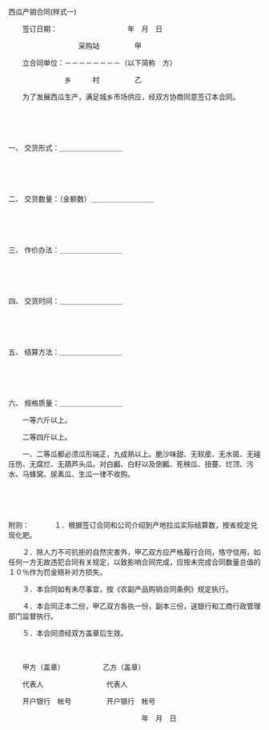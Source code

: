 



西瓜产销合同(样式一)



 

　　签订日期：　　　　　　　　　　年　月　日

　　　　　　　　　　采购站　　　　　甲

　　立合同单位：－－－－－－－－（以下简称　方）

　　　　　　　　乡　　　村　　　　　乙

　　为了发展西瓜生产，满足城乡市场供应，经双方协商同意签订本合同。

　　

　　

一、
交货形式：＿＿＿＿＿＿＿＿＿

　　

　　

二、
交货数量：（金额数）＿＿＿＿＿＿＿＿＿

　　

　　

三、
作价办法：＿＿＿＿＿＿＿＿＿

　　

　　

四、
交货时间：＿＿＿＿＿＿＿＿＿

　　

　　

五、
结算方法：＿＿＿＿＿＿＿＿＿

　　

　　

六、
规格质量：＿＿＿＿＿＿＿＿＿

　　一等六斤以上。

　　二等四斤以上。

　　一、二等瓜都必须瓜形端正，九成熟以上。脆沙味甜、无软皮、无水斑、无碰压伤、无腐烂、无葫芦头瓜。对白瓤、白籽以及倒瓤、死秧瓜、扭蔓、烂顶、污水、马蜂窝、尿素瓜、生瓜一律不收购。

　　

　　

附则：
　　
　１．根据签订合同和公司介绍到产地拉瓜实际结算数，按省规定兑现化肥。

　　２．除人力不可抗拒的自然灾害外，甲乙双方应严格履行合同，恪守信用，如任何一方无故违犯合同有关规定，以致影响合同完成，应按未完成合同数量总值的１０％作为罚金赔补对方损失。

　　３．本合同如有未尽事宜，按《农副产品购销合同条例》规定执行。

　　４．本合同正本二份，甲乙双方各执一份，副本三份，送银行和工商行政管理部门监督执行。

　　５．本合同须经双方盖章后生效。

　　

　　甲方（盖章）　　　　　　乙方（盖章）

　　代表人　　　　　　　　　代表人

　　开户银行　帐号　　　　　开户银行　帐号

　　　　　　　　　　　　　　　　　　　年　月　日